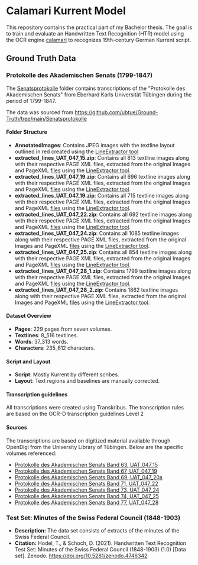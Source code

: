 # Calamari Kurrent Model

This repository contains the practical part of my Bachelor thesis. 
The goal is to train and evaluate an Handwritten Text Recognition (HTR) model using the OCR engine [calamari](https://github.com/Calamari-OCR/calamari) to recognizes 19th-century German Kurrent script. 

## Ground Truth Data

### Protokolle des Akademischen Senats (1799-1847)

The [Senatsprotokolle](GroundTruthData/Senatsprotokolle) folder contains transcriptions of the "Protokolle des Akademischen Senats" from Eberhard Karls Universität Tübingen during the period of 1799-1847. 

The data was sourced from https://github.com/ubtue/Ground-Truth/tree/main/Senatsprotokolle

#### Folder Structure
- **AnnotatedImages**: Contains JPEG images with the textline layout outlined in red created using the [LineExtractor tool](LineExtractor)
- **extracted_lines_UAT_047_15.zip**: Contains all 813 textline images along with their respective PAGE XML files, extracted from the original Images and PageXML [files](https://github.com/ubtue/Ground-Truth/tree/main/Senatsprotokolle/UAT_047_15) using the [LineExtractor tool](LineExtractor).
- **extracted_lines_UAT_047_19.zip**: Contains all 696 textline images along with their respective PAGE XML files, extracted from the original Images and PageXML [files](https://github.com/ubtue/Ground-Truth/tree/main/Senatsprotokolle/UAT_047_19) using the [LineExtractor tool](LineExtractor).
- **extracted_lines_UAT_047_19.zip**: Contains all 715 textline images along with their respective PAGE XML files, extracted from the original Images and PageXML [files](https://github.com/ubtue/Ground-Truth/tree/main/Senatsprotokolle/UAT_047_20a) using the [LineExtractor tool](LineExtractor).
- **extracted_lines_UAT_047_22.zip**: Contains all 692 textline images along with their respective PAGE XML files, extracted from the original Images and PageXML [files](https://github.com/ubtue/Ground-Truth/tree/main/Senatsprotokolle/UAT_047_22) using the [LineExtractor tool](LineExtractor).
- **extracted_lines_UAT_047_24.zip**: Contains all 1085 textline images along with their respective PAGE XML files, extracted from the original Images and PageXML [files](https://github.com/ubtue/Ground-Truth/tree/main/Senatsprotokolle/UAT_047_24) using the [LineExtractor tool](LineExtractor).
- **extracted_lines_UAT_047_25.zip**: Contains all 854 textline images along with their respective PAGE XML files, extracted from the original Images and PageXML [files](https://github.com/ubtue/Ground-Truth/tree/main/Senatsprotokolle/UAT_047_25) using the [LineExtractor tool](LineExtractor).
- **extracted_lines_UAT_047_28_1.zip**: Contains 1799 textline images along with their respective PAGE XML files, extracted from the original Images and PageXML [files](https://github.com/ubtue/Ground-Truth/tree/main/Senatsprotokolle/UAT_047_28) using the [LineExtractor tool](LineExtractor).
- **extracted_lines_UAT_047_28_2.zip**: Contains 1862 textline images along with their respective PAGE XML files, extracted from the original Images and PageXML [files](https://github.com/ubtue/Ground-Truth/tree/main/Senatsprotokolle/UAT_047_28) using the [LineExtractor tool](LineExtractor).

#### Dataset Overview
- **Pages**: 229 pages from seven volumes.
- **Textlines**: 8_516 textlines.
- **Words**: 37_313 words.
- **Characters**: 235_612 characters.

#### Script and Layout
- **Script**: Mostly Kurrent by different scribes.
- **Layout**: Text regions and baselines are manually corrected.

#### Transcription guidelines 
All transcriptions were created using Transkribus. The transcription rules are based on the OCR-D transcription guidelines Level 2

#### Sources
The transcriptions are based on digitized material available through OpenDigi from the University Library of Tübingen. Below are the specific volumes referenced:

- [Protokolle des Akademischen Senats Band 63, UAT_047_15](https://opendigi.ub.uni-tuebingen.de/opendigi/UAT_047_15#p=1)
- [Protokolle des Akademischen Senats Band 67, UAT_047_19](https://opendigi.ub.uni-tuebingen.de/opendigi/UAT_047_19#p=1)
- [Protokolle des Akademischen Senats Band 69, UAT_047_20a](https://opendigi.ub.uni-tuebingen.de/opendigi/UAT_047_20a#p=1)
- [Protokolle des Akademischen Senats Band 71, UAT_047_22](https://opendigi.ub.uni-tuebingen.de/opendigi/UAT_047_22#p=1)
- [Protokolle des Akademischen Senats Band 73, UAT_047_24](https://opendigi.ub.uni-tuebingen.de/opendigi/UAT_047_24#p=1)
- [Protokolle des Akademischen Senats Band 74, UAT_047_25](https://opendigi.ub.uni-tuebingen.de/opendigi/UAT_047_25#p=1)
- [Protokolle des Akademischen Senats Band 77, UAT_047_28](https://opendigi.ub.uni-tuebingen.de/opendigi/UAT_047_28#p=1)


### Test Set: Minutes of the Swiss Federal Council (1848-1903)
- **Description:** The data set consists of extracts of the minutes of the Swiss Federal Council. 
- **Citation:** Hodel, T., & Schoch, D. (2021). Handwritten Text Recognition Test Set: Minutes of the Swiss Federal Council (1848-1903) (1.0) [Data set]. Zenodo. https://doi.org/10.5281/zenodo.4746342
